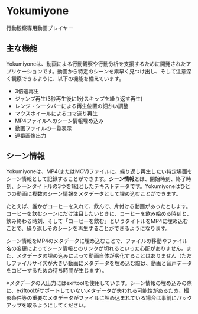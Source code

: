 # Yokumiyone
行動観察専用動画プレイヤー

## 主な機能
Yokumiyoneは、動画による行動観察や行動分析を支援するために開発されたアプリケーションです。動画から特定のシーンを素早く見つけ出し、そして注意深く観察できるように、以下の機能を備えています。

- 3倍速再生
- ジャンプ再生(3秒再生後に1分スキップを繰り返す再生)
- レンジ・シークバーによる再生位置の細かい調整
- マウスホイールによるコマ送り再生
- MP4ファイルへのシーン情報埋め込み
- 動画ファイルの一覧表示
- 連番画像出力

## シーン情報
Yokumiyoneは、MP4(またはMOV)ファイルに、繰り返し再生したい特定場面をシーン情報として記録することができます。**シーン情報**とは、開始時刻、終了時刻、シーンタイトルの3つを1組としたテキストデータです。Yokumiyoneはひとつの動画に複数のシーン情報をメタデータとして埋め込むことができます。

たとえば、誰かがコーヒーを入れて、飲んで、片付ける動画があったとします。コーヒーを飲むシーンにだけ注目したいときに、コーヒーを飲み始める時刻と、飲み終わる時刻、そして「コーヒーを飲む」というタイトルをMP4に埋め込むことで、繰り返しそのシーンを再生することができるようになります。

シーン情報をMP4のメタデータに埋め込むことで、ファイルの移動やファイル名の変更によってシーン情報とのリンクが切れるといった心配がありません。また、メタデータの埋め込みによって動画自体が劣化することはありません（ただしファイルサイズが大きい動画にメタデータを埋め込む際は、動画と音声データをコピーするための待ち時間が生じます）。

※メタデータの入出力にはexiftoolを使用しています。シーン情報の埋め込みの際に、exiftoolがサポートしていないメタデータが失われる可能性があるため、撮影条件等の重要なメタデータがファイルに埋め込まれている場合は事前にバックアップを取るようにしてください。
